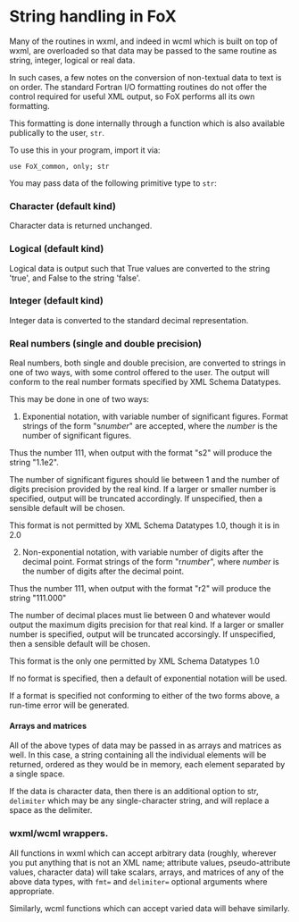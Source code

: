 # String handling in FoX

Many of the routines in wxml, and indeed in wcml which is built on top of wxml, are overloaded so that data may be passed to the same routine as string, integer, logical or real data.

In such cases, a few notes on the conversion of non-textual data to text is on order. The
standard Fortran I/O formatting routines do not offer the control required for useful XML output, so FoX performs all its own formatting.

This formatting is done internally through a function which is also available publically to the user, `str`.

To use this in your program, import it via:

    use FoX_common, only; str


You may pass data of the following primitive type to `str`:

### Character (default kind)

Character data is returned unchanged.

### Logical (default kind)

Logical data is output such that True values are converted to the string 'true', and False to the string 'false'.

### Integer (default kind)

Integer data is converted to the standard decimal representation.

### Real numbers (single and double precision)

Real numbers, both single and double precision, are converted to strings in one of two ways, with some control offered to the user. The output will conform to the real number formats specified by XML Schema Datatypes.

This may be done in one of two ways:

 1. Exponential notation, with variable number of significant figures. Format strings of the form "s*number*"  are accepted, where the *number* is the number of significant figures.

 Thus the number 111, when output with the format "s2" will produce the string "1.1e2".

 The number of significant figures should lie between 1 and the number of digits precision provided by the real kind. If a larger or smaller number is specified, output will be truncated accordingly. If unspecified, then a sensible default will be chosen.

  This format is not permitted by XML Schema Datatypes 1.0, though it is in 2.0

 2. Non-exponential notation, with variable number of digits after the decimal point. Format strings of the form "r*number*", where *number* is the number of digits after the decimal point.

 Thus the number 111, when output with the format "r2" will produce the string "111.000"

 The number of decimal places must lie between 0 and whatever would output the maximum digits precision for that real kind.  If a larger or smaller number is specified, output will be truncated accorsingly. If unspecified, then a sensible default will be chosen.

 This format is the only one permitted by XML Schema Datatypes 1.0

 If no format is specified, then a default of exponential notation will be used.

 If a format is specified not conforming to either of the two forms above, a run-time error will be generated.


#### Arrays and matrices

All of the above types of data may be passed in as arrays and matrices as well. In this case, a string containing all the individual elements will be returned, ordered as they would be in memory, each element separated by a single space.

If the data is character data, then there is an additional option to str, `delimiter` which may be any single-character string, and will replace a space as the delimiter.

### wxml/wcml wrappers.

All functions in wxml which can accept arbitrary data (roughly, wherever you put anything that is not an XML name; attribute values, pseudo-attribute values, character data) will take scalars, arrays, and matrices of any of the above data types, with `fmt=` and `delimiter=` optional arguments where appropriate.

Similarly, wcml functions which can accept varied data will behave similarly.
